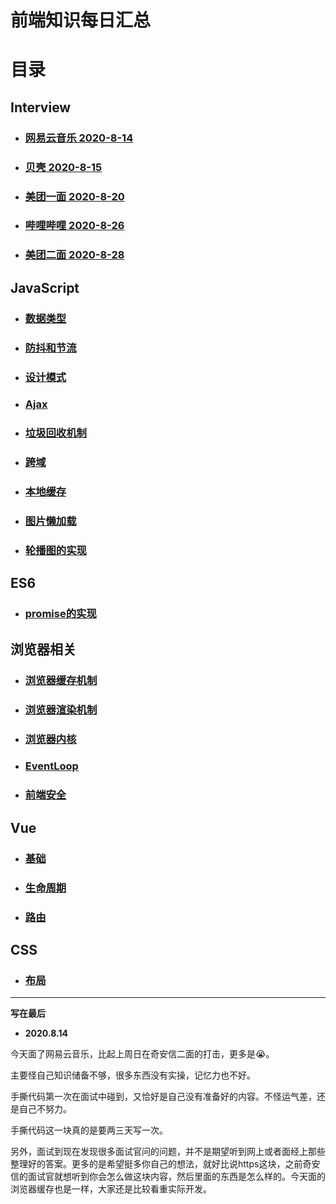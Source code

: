 # 前端知识每日汇总

# 目录

## Interview

- ### [网易云音乐 2020-8-14](https://github.com/FFFangYu/Daily-Note/blob/master/Interview/2020-8-14.md)

- ### [贝壳 2020-8-15](https://github.com/FFFangYu/Daily-Note/blob/master/Interview/2020-8-15.md)

- ### [美团一面 2020-8-20](https://github.com/FFFangYu/Daily-Note/blob/master/Interview/2020-8-20.md)

- ### [哔哩哔哩 2020-8-26](https://github.com/FFFangYu/Daily-Note/blob/master/Interview/2020-8-26.md)

- ### [美团二面 2020-8-28](https://github.com/FFFangYu/Daily-Note/blob/master/Interview/2020-8-28.md)


## JavaScript

- ### [数据类型](https://github.com/FFFangYu/Daily-Note/blob/master/JavaScript/数据类型.md)

- ### [防抖和节流](https://github.com/FFFangYu/Daily-Note/blob/master/JavaScript/防抖和节流.md)

- ### [设计模式](https://github.com/FFFangYu/Daily-Note/blob/master/JavaScript/设计模式.md)

- ### [Ajax](https://github.com/FFFangYu/Daily-Note/blob/master/JavaScript/Ajax.md)

- ### [垃圾回收机制](https://github.com/FFFangYu/Daily-Note/blob/master/JavaScript/垃圾回收机制.md)

- ### [跨域](https://github.com/FFFangYu/Daily-Note/blob/master/JavaScript/跨域.md)

- ### [本地缓存](https://github.com/FFFangYu/Daily-Note/blob/master/JavaScript/本地缓存.md)

- ### [图片懒加载](https://github.com/FFFangYu/Daily-Note/blob/master/JavaScript/图片懒加载.md)

- ### [轮播图的实现](https://github.com/FFFangYu/Daily-Note/blob/master/JavaScript/轮播图的实现.md)


## ES6
- ### [promise的实现](https://github.com/FFFangYu/Daily-Note/blob/master/ES6/promise的实现.md)

## 浏览器相关
- ### [浏览器缓存机制](https://github.com/FFFangYu/Daily-Note/blob/master/浏览器-HTTP/浏览器缓存机制.md)

- ### [浏览器渲染机制](https://github.com/FFFangYu/Daily-Note/blob/master/浏览器-HTTP/浏览器渲染机制.md)

- ### [浏览器内核](https://github.com/FFFangYu/Daily-Note/blob/master/浏览器-HTTP/浏览器内核.md)

- ### [EventLoop](https://github.com/FFFangYu/Daily-Note/blob/master/EventLoop.md)

- ### [前端安全](https://github.com/FFFangYu/Daily-Note/blob/master/浏览器-HTTP/前端安全.md)

## Vue

- ### [基础](https://github.com/FFFangYu/Daily-Note/blob/master/vue/基础.md)

- ### [生命周期](https://github.com/FFFangYu/Daily-Note/blob/master/vue/生命周期.md)

- ### [路由](https://github.com/FFFangYu/Daily-Note/blob/master/vue/路由.md)

## CSS
- ### [布局](https://github.com/FFFangYu/Daily-Note/blob/master/CSS/布局.md)
------

**写在最后**

- **2020.8.14**

今天面了网易云音乐，比起上周日在奇安信二面的打击，更多是😭。

主要怪自己知识储备不够，很多东西没有实操，记忆力也不好。

手撕代码第一次在面试中碰到，又恰好是自己没有准备好的内容。不怪运气差，还是自己不努力。

手撕代码这一块真的是要两三天写一次。

另外，面试到现在发现很多面试官问的问题，并不是期望听到网上或者面经上那些整理好的答案。更多的是希望挺多你自己的想法，就好比说https这块，之前奇安信的面试官就想听到你会怎么做这块内容，然后里面的东西是怎么样的。今天面的浏览器缓存也是一样，大家还是比较看重实际开发。

